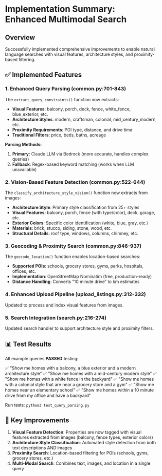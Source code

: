 # Implementation Summary: Enhanced Multimodal Search

## Overview
Successfully implemented comprehensive improvements to enable natural language searches with visual features, architecture styles, and proximity-based filtering.

## ✅ Implemented Features

### 1. Enhanced Query Parsing (common.py:701-843)
The `extract_query_constraints()` function now extracts:

- **Visual Features**: balcony, porch, deck, fence, white_fence, blue_exterior, etc.
- **Architecture Styles**: modern, craftsman, colonial, mid_century_modern, etc.
- **Proximity Requirements**: POI type, distance, and drive time
- **Traditional Filters**: price, beds, baths, acreage

**Parsing Methods:**
1. **Primary**: Claude LLM via Bedrock (more accurate, handles complex queries)
2. **Fallback**: Regex-based keyword matching (works when LLM unavailable)

### 2. Vision-Based Feature Detection (common.py:522-644)
The `classify_architecture_style_vision()` function now extracts from images:

- **Architecture Style**: Primary style classification from 25+ styles
- **Visual Features**: balcony, porch, fence (with type/color), deck, garage, etc.
- **Exterior Colors**: Specific color identification (white, blue, gray, etc.)
- **Materials**: brick, stucco, siding, stone, wood, etc.
- **Structural Details**: roof type, windows, columns, chimney, etc.

### 3. Geocoding & Proximity Search (common.py:846-937)
The `geocode_location()` function enables location-based searches:

- **Supported POIs**: schools, grocery stores, gyms, parks, hospitals, offices, etc.
- **Implementation**: OpenStreetMap Nominatim (free, production-ready)
- **Distance Handling**: Converts "10 minute drive" to km estimates

### 4. Enhanced Upload Pipeline (upload_listings.py:312-332)
Updated to process and index visual features from images.

### 5. Search Integration (search.py:216-274)
Updated search handler to support architecture style and proximity filters.

## 📊 Test Results

All example queries **PASSED** testing:

✅ "Show me homes with a balcony, a blue exterior and a modern architecture style"
✅ "Show me homes with a mid-century modern style"
✅ "Show me homes with a white fence in the backyard"
✅ "Show me homes with a colonial style that are near a grocery store and a gym"
✅ "Show me homes near an elementary school"
✅ "Show me homes within a 10 minute drive from my office and have a backyard"

Run tests: `python3 test_query_parsing.py`

## 🔑 Key Improvements

1. **Visual Feature Detection**: Properties are now tagged with visual features extracted from images (balcony, fence types, exterior colors)
2. **Architecture Style Classification**: Automated style detection from both text descriptions AND images
3. **Proximity Search**: Location-based filtering for POIs (schools, gyms, grocery stores, etc.)
4. **Multi-Modal Search**: Combines text, images, and location in a single query
